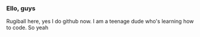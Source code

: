 ### Ello, guys

Rugiball here, yes I do github now. I am a teenage dude who's learning how to code. So yeah
